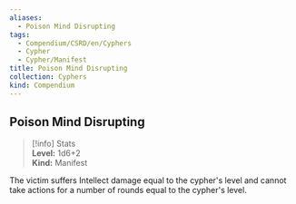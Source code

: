 ```yaml
---
aliases:
  - Poison Mind Disrupting
tags:
  - Compendium/CSRD/en/Cyphers
  - Cypher
  - Cypher/Manifest
title: Poison Mind Disrupting
collection: Cyphers
kind: Compendium
---
```

## Poison Mind Disrupting  
>[!info] Stats  
> **Level:** 1d6+2  
> **Kind:** Manifest
  
The victim suffers Intellect damage equal to the cypher's level and cannot take actions for a number of rounds equal to the cypher's level.